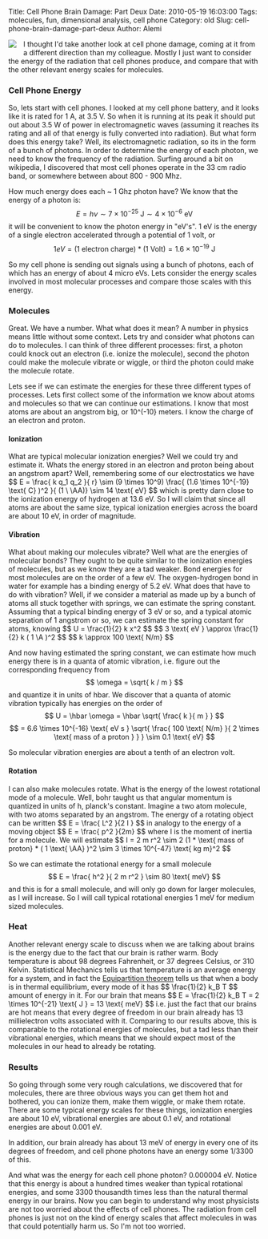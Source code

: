 Title: Cell Phone Brain Damage: Part Deux
Date: 2010-05-19 16:03:00
Tags: molecules, fun, dimensional analysis, cell phone
Category: old
Slug: cell-phone-brain-damage-part-deux
Author: Alemi

<div class="separator" style="clear: both; text-align: center;"><a href="http://3.bp.blogspot.com/_YOjDhtygcuA/S_RDhF0ciII/AAAAAAAAAKg/XexPpWRmpg4/s1600/cell-phone-21.jpg" imageanchor="1" style="clear: left; float: left; margin-bottom: 1em; margin-right: 1em;"><img border="0" src="http://3.bp.blogspot.com/_YOjDhtygcuA/S_RDhF0ciII/AAAAAAAAAKg/XexPpWRmpg4/s320/cell-phone-21.jpg" /></a></div>I thought I'd take another look at cell phone damage, coming at it from a different direction than my colleague.  Mostly I just want to consider the energy of the radiation that cell phones produce, and compare that with the other relevant energy scales for molecules.
<h3>Cell Phone Energy</h3>So, lets start with cell phones.  I looked at my cell phone battery, and it looks like it is rated for 1 A, at 3.5 V.  So when it is running at its peak it should put out about 3.5 W of power in electromagnetic waves (assuming it reaches its rating and all of that energy is fully converted into radiation).  But what form does this energy take?  Well, its electromagnetic radiation, so its in the form of a bunch of photons.  In order to determine the energy of each photon, we need to know the frequency of the radiation.  Surfing around a bit on wikipedia, I discovered that most cell phones operate in the 33 cm radio band, or somewhere between about 800 - 900 Mhz.

How much energy does each ~ 1 Ghz photon have?  We know that the energy of a photon is:
$$ E = h \nu \sim 7 \times 10^{-25} \text{ J} \sim 4 \times 10^{-6} \text{ eV} $$
it will be convenient to know the photon energy in "eV's".  1 eV is the energy of a single electron accelerated through a potential of 1 volt, or
$$ 1 eV = (1 \text{ electron charge} ) * ( 1 \text{ Volt} ) = 1.6 \times 10^{-19} \text{ J} $$

So my cell phone is sending out signals using a bunch of photons, each of which has an energy of about 4 micro eVs.  Lets consider the energy scales involved in most molecular processes and compare those scales with this energy.
<a name='more'></a>
<h3>Molecules </h3>Great.  We have a number.  What what does it mean?  A number in physics means little without some context.  Lets try and consider what photons can do to molecules.  I can think of three different processes:  first, a photon could knock out an electron (i.e. ionize the molecule), second the photon could make the molecule vibrate or wiggle, or third the photon could make the molecule rotate.  

Lets see if we can estimate the energies for these three different types of processes.  Lets first collect some of the information we know about atoms and molecules so that we can continue our estimations.  I know that most atoms are about an angstrom big, or 10^(-10} meters.  I know the charge of an electron and proton.

<h4>Ionization</h4>What are typical molecular ionization energies?  Well we could try and estimate it.  Whats the energy stored in an electron and proton being about an angstrom apart?  Well, remembering some of our electrostatics we have
$$ E = \frac{ k q_1 q_2 }{ r} \sim (9 \times 10^9) \frac{ (1.6 \times 10^{-19} \text{ C} )^2 }{ (1 \ \AA)} \sim 14 \text{ eV} $$
which is pretty darn close to the ionization energy of hydrogen at 13.6 eV.  So I will claim that since all atoms are about the same size, typical ionization energies across the board are about 10 eV, in order of magnitude.

<h4>Vibration</h4>What about making our molecules vibrate?  Well what are the energies of molecular bonds?  They ought to be quite similar to the ionization energies of molecules, but as we know they are a tad weaker.  Bond energies for most molecules are on the order of a few eV.  The oxygen-hydrogen bond in water for example has a binding energy of 5.2 eV.  What does that have to do with vibration?  Well, if we consider a material as made up by a bunch of atoms all stuck together with springs, we can estimate the spring constant.  Assuming that a typical binding energy of 3 eV or so, and a typical atomic separation of 1 angstrom or so, we can estimate the spring constant for atoms, knowing
$$ U = \frac{1}{2} k x^2 $$
$$ 3 \text{ eV } \approx \frac{1}{2} k ( 1 \A )^2 $$
$$ k \approx 100 \text{ N/m} $$

And now having estimated the spring constant, we can estimate how much energy there is in a quanta of atomic vibration, i.e. figure out the corresponding frequency from
$$ \omega = \sqrt{ k / m } $$
and quantize it in units of hbar.  We discover that a quanta of atomic vibration typically has energies on the order of
$$ U = \hbar \omega = \hbar \sqrt{ \frac{ k }{  m } } $$
$$ = 6.6 \times 10^{-16} \text{ eV s } \sqrt{ \frac{ 100 \text{ N/m} }{ 2 \times \text{ mass of a proton } } } \sim 0.1 \text{ eV} $$

So molecular vibration energies are about a tenth of an electron volt.
<h4>Rotation</h4>I can also make molecules rotate.  What is the energy of the lowest rotational mode of a molecule.  Well, bohr taught us that angular momentum is quantized in units of h, planck's constant.  Imagine a two atom molecule, with two atoms separated by an angstrom.  The energy of a rotating object can be written
$$ E = \frac{ L^2 }{2 I } $$
in analogy to the energy of a moving object
$$ E = \frac{ p^2 }{2m} $$
where I is the moment of inertia for a molecule.  We will estimate
$$ I = 2 m r^2 \sim 2 (1 * \text{ mass of proton} * ( 1 \text{ \AA} )^2 \sim 3 \times 10^{-47} \text{ kg m}^2 $$

So we can estimate the rotational energy for a small molecule
$$ E = \frac{ h^2 }{ 2 m r^2 } \sim 80 \text{ meV} $$
and this is for a small molecule, and will only go down for larger molecules, as I will increase.  So I will call typical rotational energies 1 meV for medium sized molecules.

<h3>Heat </h3>
Another relevant energy scale to discuss when we are talking about brains is the energy due to the fact that our brain is rather warm.  Body temperature is about 98 degrees Fahrenheit, or 37 degrees Celsius, or 310 Kelvin.  Statistical Mechanics tells us that temperature is an average energy for a system, and in fact the <a href="http://en.wikipedia.org/wiki/Equipartition_theorem">Equipartition theorem</a> tells us that when a body is in thermal equilibrium, every mode of it has
$$ \frac{1}{2} k_B T $$
amount of energy in it.  For our brain that means
$$ E = \frac{1}{2} k_B T = 2 \times 10^{-21} \text{ J } = 13 \text{ meV} $$
i.e. just the fact that our brains are hot means that every degree of freedom in our brain already has 13 millielectron volts associated with it.  Comparing to our results above, this is comparable to the rotational energies of molecules, but a tad less than their vibrational energies, which means that we should expect most of the molecules in our head to already be rotating.


<h3>Results </h3>
So going through some very rough calculations, we discovered that for molecules, there are three obvious ways you can get them hot and bothered, you can ionize them, make them wiggle, or make them rotate.  There are some typical energy scales for these things, ionization energies are about 10 eV, vibrational energies are about 0.1 eV, and rotational energies are about 0.001 eV.  

In addition, our brain already has about 13 meV of energy in every one of its degrees of freedom, and cell phone photons have an energy some 1/3300 of this.  

And what was the energy for each cell phone photon?  0.000004 eV.  Notice that this energy is about a hundred times weaker than typical rotational energies, and some 3300 thousandth times less than the natural thermal energy in our brains. Now you can begin to understand why most physicists are not too worried about the effects of cell phones.  The radiation from cell phones is just not on the kind of energy scales that affect molecules in was that could potentially harm us.  So I'm not too worried.
